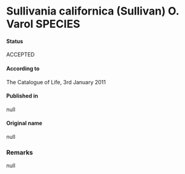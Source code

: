 Sullivania californica (Sullivan) O. Varol SPECIES
=======

#### Status
ACCEPTED

#### According to
The Catalogue of Life, 3rd January 2011

#### Published in
null

#### Original name
null

### Remarks
null